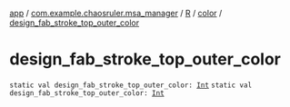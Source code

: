 [app](../../../index.md) / [com.example.chaosruler.msa_manager](../../index.md) / [R](../index.md) / [color](index.md) / [design_fab_stroke_top_outer_color](.)

# design_fab_stroke_top_outer_color

`static val design_fab_stroke_top_outer_color: `[`Int`](https://kotlinlang.org/api/latest/jvm/stdlib/kotlin/-int/index.html)
`static val design_fab_stroke_top_outer_color: `[`Int`](https://kotlinlang.org/api/latest/jvm/stdlib/kotlin/-int/index.html)
